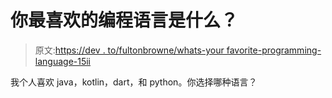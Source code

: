 # 你最喜欢的编程语言是什么？

> 原文:[https://dev . to/fultonbrowne/whats-your favorite-programming-language-15ii](https://dev.to/fultonbrowne/whats-your-favorite-programming-language-15ii)

我个人喜欢 java，kotlin，dart，和 python。你选择哪种语言？